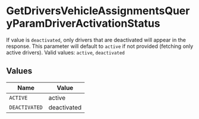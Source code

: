 # GetDriversVehicleAssignmentsQueryParamDriverActivationStatus

If value is `deactivated`, only drivers that are deactivated will appear in the response. This parameter will default to `active` if not provided (fetching only active drivers).  Valid values: `active`, `deactivated`


## Values

| Name          | Value         |
| ------------- | ------------- |
| `ACTIVE`      | active        |
| `DEACTIVATED` | deactivated   |